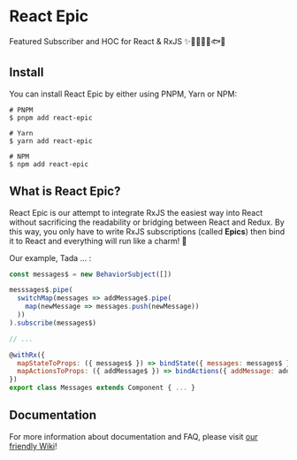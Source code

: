# React Epic

Featured Subscriber and HOC for React & RxJS ✨🚀🤘👨‍🚀🐟🐠

## Install

You can install React Epic by either using PNPM, Yarn or NPM:

```console
# PNPM
$ pnpm add react-epic

# Yarn
$ yarn add react-epic

# NPM
$ npm add react-epic
```

## What is React Epic?

React Epic is our attempt to integrate RxJS the easiest way into React without sacrificing the readability or bridging between React and Redux. By this way, you only have to write RxJS subscriptions (called **Epics**) then bind it to React and everything will run like a charm! 🌟

Our example, Tada ... :

```jsx
const messages$ = new BehaviorSubject([])

messsages$.pipe(
  switchMap(messages => addMessage$.pipe(
    map(newMessage => messages.push(newMessage))
  ))
).subscribe(messages$)

// ...

@withRx({
  mapStateToProps: ({ messages$ }) => bindState({ messages: messages$ }),
  mapActionsToProps: ({ addMessage$ }) => bindActions({ addMessage: addMessage$ })
})
export class Messages extends Component { ... }
```

## Documentation

For more information about documentation and FAQ, please visit [our friendly Wiki](/docs/Wiki.md)!
